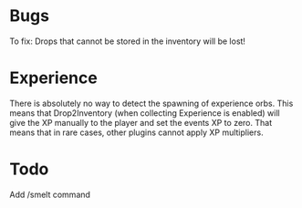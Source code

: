 # Bugs
To fix: Drops that cannot be stored in the inventory will be lost!

# Experience
There is absolutely no way to detect the spawning of experience orbs. This means that Drop2Inventory (when collecting Experience is enabled) will give the XP manually to the player and set the events XP to zero. That means that in rare cases, other plugins cannot apply XP multipliers.

# Todo
Add /smelt command